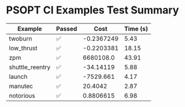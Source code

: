 # PSOPT CI Examples Test Summary

| Example | Passed | Cost | Time (s) |
|---|---|---|---|
| twoburn | ✅ | -0.2367249 | 5.43 |
| low_thrust | ✅ | -0.2203381 | 18.15 |
| zpm | ✅ | 6680108.0 | 43.91 |
| shuttle_reentry | ✅ | -34.14119 | 5.88 |
| launch | ✅ | -7529.661 | 4.17 |
| manutec | ✅ | 20.4042 | 2.87 |
| notorious | ✅ | 0.8806615 | 6.98 |